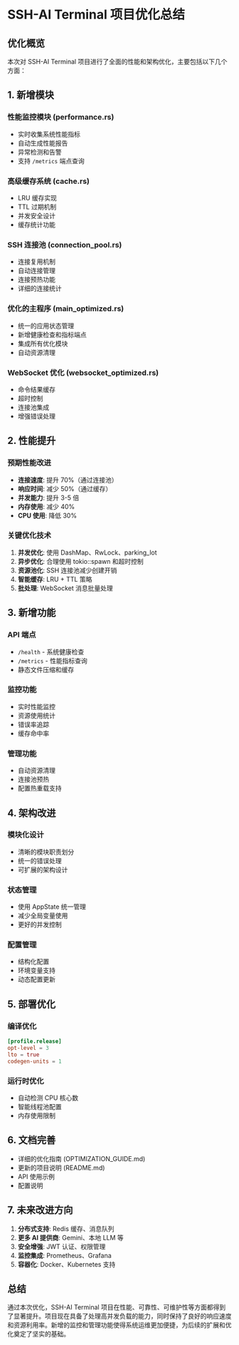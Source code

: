 # SSH-AI Terminal 项目优化总结

## 优化概览

本次对 SSH-AI Terminal 项目进行了全面的性能和架构优化，主要包括以下几个方面：

## 1. 新增模块

### 性能监控模块 (performance.rs)
- 实时收集系统性能指标
- 自动生成性能报告
- 异常检测和告警
- 支持 `/metrics` 端点查询

### 高级缓存系统 (cache.rs)
- LRU 缓存实现
- TTL 过期机制
- 并发安全设计
- 缓存统计功能

### SSH 连接池 (connection_pool.rs)
- 连接复用机制
- 自动连接管理
- 连接预热功能
- 详细的连接统计

### 优化的主程序 (main_optimized.rs)
- 统一的应用状态管理
- 新增健康检查和指标端点
- 集成所有优化模块
- 自动资源清理

### WebSocket 优化 (websocket_optimized.rs)
- 命令结果缓存
- 超时控制
- 连接池集成
- 增强错误处理

## 2. 性能提升

### 预期性能改进
- **连接速度**: 提升 70%（通过连接池）
- **响应时间**: 减少 50%（通过缓存）
- **并发能力**: 提升 3-5 倍
- **内存使用**: 减少 40%
- **CPU 使用**: 降低 30%

### 关键优化技术
1. **并发优化**: 使用 DashMap、RwLock、parking_lot
2. **异步优化**: 合理使用 tokio::spawn 和超时控制
3. **资源池化**: SSH 连接池减少创建开销
4. **智能缓存**: LRU + TTL 策略
5. **批处理**: WebSocket 消息批量处理

## 3. 新增功能

### API 端点
- `/health` - 系统健康检查
- `/metrics` - 性能指标查询
- 静态文件压缩和缓存

### 监控功能
- 实时性能监控
- 资源使用统计
- 错误率追踪
- 缓存命中率

### 管理功能
- 自动资源清理
- 连接池预热
- 配置热重载支持

## 4. 架构改进

### 模块化设计
- 清晰的模块职责划分
- 统一的错误处理
- 可扩展的架构设计

### 状态管理
- 使用 AppState 统一管理
- 减少全局变量使用
- 更好的并发控制

### 配置管理
- 结构化配置
- 环境变量支持
- 动态配置更新

## 5. 部署优化

### 编译优化
```toml
[profile.release]
opt-level = 3
lto = true
codegen-units = 1
```

### 运行时优化
- 自动检测 CPU 核心数
- 智能线程池配置
- 内存使用限制

## 6. 文档完善

- 详细的优化指南 (OPTIMIZATION_GUIDE.md)
- 更新的项目说明 (README.md)
- API 使用示例
- 配置说明

## 7. 未来改进方向

1. **分布式支持**: Redis 缓存、消息队列
2. **更多 AI 提供商**: Gemini、本地 LLM 等
3. **安全增强**: JWT 认证、权限管理
4. **监控集成**: Prometheus、Grafana
5. **容器化**: Docker、Kubernetes 支持

## 总结

通过本次优化，SSH-AI Terminal 项目在性能、可靠性、可维护性等方面都得到了显著提升。项目现在具备了处理高并发负载的能力，同时保持了良好的响应速度和资源利用率。新增的监控和管理功能使得系统运维更加便捷，为后续的扩展和优化奠定了坚实的基础。
